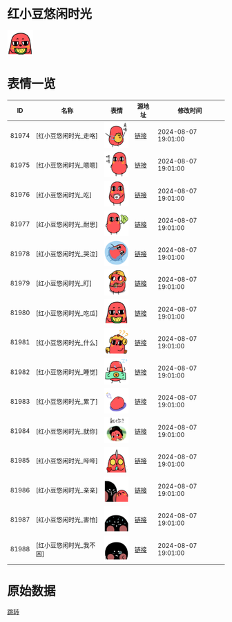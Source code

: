 # 红小豆悠闲时光

<img src="./cover.png" height="60" alt="cover" />

# 表情一览

|ID|名称|表情|源地址|修改时间|
|----|----|----|----|----|
|81974|[红小豆悠闲时光_走咯]|<img src="./pic/081974_%5B红小豆悠闲时光_走咯%5D.png" height="60" alt="走咯"/>|[链接](https://i0.hdslb.com/bfs/garb/6f9afdff5dbc9185ece4c68e327adf49d05c8dd0.png)|2024-08-07 19:01:00|
|81975|[红小豆悠闲时光_嗯嗯]|<img src="./pic/081975_%5B红小豆悠闲时光_嗯嗯%5D.png" height="60" alt="嗯嗯"/>|[链接](https://i0.hdslb.com/bfs/garb/52be89a95b06e8cef420f2b7f90ea4417746c92f.png)|2024-08-07 19:01:00|
|81976|[红小豆悠闲时光_吃]|<img src="./pic/081976_%5B红小豆悠闲时光_吃%5D.png" height="60" alt="吃"/>|[链接](https://i0.hdslb.com/bfs/garb/1dbf624cd4ee22123f8ccbbc394538954cba988c.png)|2024-08-07 19:01:00|
|81977|[红小豆悠闲时光_耐思]|<img src="./pic/081977_%5B红小豆悠闲时光_耐思%5D.png" height="60" alt="耐思"/>|[链接](https://i0.hdslb.com/bfs/garb/0b9a3f2277a4241ae38bbc87e4ad843efb0eef3a.png)|2024-08-07 19:01:00|
|81978|[红小豆悠闲时光_哭泣]|<img src="./pic/081978_%5B红小豆悠闲时光_哭泣%5D.png" height="60" alt="哭泣"/>|[链接](https://i0.hdslb.com/bfs/garb/66b89d6e8879d7aa365f3efd9a3ff40bf22107ae.png)|2024-08-07 19:01:00|
|81979|[红小豆悠闲时光_盯]|<img src="./pic/081979_%5B红小豆悠闲时光_盯%5D.png" height="60" alt="盯"/>|[链接](https://i0.hdslb.com/bfs/garb/144f3a365d1f0f59106cd4df3e9195b1c8bf5f49.png)|2024-08-07 19:01:00|
|81980|[红小豆悠闲时光_吃瓜]|<img src="./pic/081980_%5B红小豆悠闲时光_吃瓜%5D.png" height="60" alt="吃瓜"/>|[链接](https://i0.hdslb.com/bfs/garb/d0a695d152a665299ddc9ec85e2009266ecf6a08.png)|2024-08-07 19:01:00|
|81981|[红小豆悠闲时光_什么]|<img src="./pic/081981_%5B红小豆悠闲时光_什么%5D.png" height="60" alt="什么"/>|[链接](https://i0.hdslb.com/bfs/garb/ad01b4e3272b563edd5b352fab576cc7ce3b9ae4.png)|2024-08-07 19:01:00|
|81982|[红小豆悠闲时光_睡觉]|<img src="./pic/081982_%5B红小豆悠闲时光_睡觉%5D.png" height="60" alt="睡觉"/>|[链接](https://i0.hdslb.com/bfs/garb/eb17eba95f6f5ab495226c236bc93f4b94dbe0d4.png)|2024-08-07 19:01:00|
|81983|[红小豆悠闲时光_累了]|<img src="./pic/081983_%5B红小豆悠闲时光_累了%5D.png" height="60" alt="累了"/>|[链接](https://i0.hdslb.com/bfs/garb/f03ffce6c7863f0688e57a1f7f3de54c06fe4b04.png)|2024-08-07 19:01:00|
|81984|[红小豆悠闲时光_就你]|<img src="./pic/081984_%5B红小豆悠闲时光_就你%5D.png" height="60" alt="就你"/>|[链接](https://i0.hdslb.com/bfs/garb/62f0dcc544390c12f9a1f2f37b5fde4bac718146.png)|2024-08-07 19:01:00|
|81985|[红小豆悠闲时光_哔哔]|<img src="./pic/081985_%5B红小豆悠闲时光_哔哔%5D.png" height="60" alt="哔哔"/>|[链接](https://i0.hdslb.com/bfs/garb/961f1b22e1acb0e951dda3f43aa0e683a6766713.png)|2024-08-07 19:01:00|
|81986|[红小豆悠闲时光_亲亲]|<img src="./pic/081986_%5B红小豆悠闲时光_亲亲%5D.png" height="60" alt="亲亲"/>|[链接](https://i0.hdslb.com/bfs/garb/4194a8eedbf229ca760ca097bdba8fd2024dafe1.png)|2024-08-07 19:01:00|
|81987|[红小豆悠闲时光_害怕]|<img src="./pic/081987_%5B红小豆悠闲时光_害怕%5D.png" height="60" alt="害怕"/>|[链接](https://i0.hdslb.com/bfs/garb/38bf0c57182e56ee890da39f4a04625d4b056ca2.png)|2024-08-07 19:01:00|
|81988|[红小豆悠闲时光_我不困]|<img src="./pic/081988_%5B红小豆悠闲时光_我不困%5D.png" height="60" alt="我不困"/>|[链接](https://i0.hdslb.com/bfs/garb/bb38c4be0bd6e44275e562ecb5b63609ae4f3104.png)|2024-08-07 19:01:00|

# 原始数据

[跳转](./raw.json)

